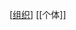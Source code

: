 [[组织]]
[[个体]]

[//begin]: # "Autogenerated link references for markdown compatibility"
[组织]: 组织/组织 "组织"
[//end]: # "Autogenerated link references"